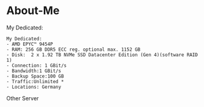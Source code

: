 # About-Me

My Dedicated:

    My Dedicated:
    - AMD EPYC™ 9454P  
    - RAM: 256 GB DDR5 ECC reg. optional max. 1152 GB 
    - Disk:  2 x 1.92 TB NVMe SSD Datacenter Edition (Gen 4)(software RAID 1) 
    - Connection: 1 GBit/s
    - Bandwidth:1 GBit/s 
    - Backup Space:100 GB 
    - Traffic:Unlimited * 
    - Locations: Germany

Other Server

    
